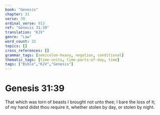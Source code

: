 ```yaml
---
book: "Genesis"
chapter: 31
verse: 39
ordinal_verse: 913
ref: "Genesis 31:39"
translation: "KJV"
genre: "Law"
word_count: 32
topics: []
cross_references: []
grammar_tags: [semicolon-heavy, negation, conditional]
thematic_tags: [time-units, time-parts-of-day, time]
tags: ["Bible","KJV","Genesis"]
---
```


# Genesis 31:39

That which was torn of beasts I brought not unto thee; I bare the loss of it; of my hand didst thou require it, whether stolen by day, or stolen by night.
